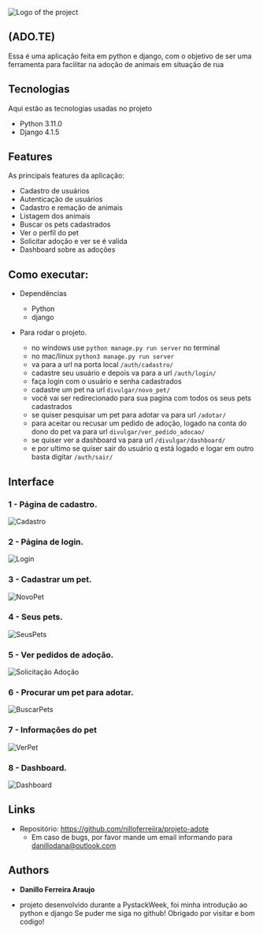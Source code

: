 
![Logo of the project](/readme-img/logo_adote.png) 
<!-- tire print do logo da aplicacao e coloque na pasta-->

## (ADO.TE)

Essa é uma aplicação feita em python e django, com o objetivo de ser uma ferramenta para facilitar na adoção de animais em situação de rua

## Tecnologias 

Aqui estão as tecnologias usadas no projeto

* Python  3.11.0
* Django  4.1.5

## Features

As principais features da aplicação:
 - Cadastro de usuários
 - Autenticação de usuários
 - Cadastro e remação de animais 
 - Listagem dos animais
 - Buscar os pets cadastrados
 - Ver o perfil do pet
 - Solicitar adoção e ver se é valida
 - Dashboard sobre as adoções

## Como executar:

* Dependências
  - Python  
  - django
  
* Para rodar o projeto.
  
  - no windows use `python manage.py run server` no terminal
  - no mac/linux `python3 manage.py run server`
  - va para a url na porta local `/auth/cadastro/`
  - cadastre seu usuário e depois va para a url `/auth/login/`
  - faça login com o usuário e senha cadastrados
  - cadastre um pet na url `divulgar/novo_pet/`
  - você vai ser redirecionado para sua pagina com todos os seus pets cadastrados
  - se quiser pesquisar um pet para adotar va para url `/adotar/`
  - para aceitar ou recusar um pedido de adoção, logado na conta do dono do pet va para url `divulgar/ver_pedido_adocao/`
  - se quiser ver a dashboard va para url `/divulgar/dashboard/`
  - e por ultimo se quiser sair do usuário q está logado e logar em outro basta digitar `/auth/sair/`


## Interface <!-- tire print das pags da aplicação, suba elas dentro do arquivo da aplicação e então pegue o link delas pego github-->

### 1 - Página de cadastro.

![Cadastro](/readme-img/cadastro.PNG)

### 2 - Página de login.

![Login](/readme-img/login.PNG)

### 3 - Cadastrar um pet.

![NovoPet](/readme-img/novo_pet.PNG)

### 4 - Seus pets.

![SeusPets](/readme-img/seus_pets.PNG)

### 5 - Ver pedidos de adoção.

![Solicitação Adoção](/readme-img/ver_pedido_adocao.PNG)

### 6 - Procurar um pet para adotar.

![BuscarPets](/readme-img/listar_pets.PNG)

### 7 - Informações do pet

![VerPet](/readme-img/ver_pet.PNG)

### 8 - Dashboard.

![Dashboard](/readme-img/dashboard.PNG)

## Links
  - Repositório: https://github.com/nilloferreiira/projeto-adote
    - Em caso de bugs, por favor mande um email informando para danillodana@outlook.com

  ## Authors

  * **Danillo Ferreira Araujo** 
  - projeto desenvolvido durante a PystackWeek, foi minha introdução ao python e django
  Se puder me siga no github!
  Obrigado por visitar e bom codigo!